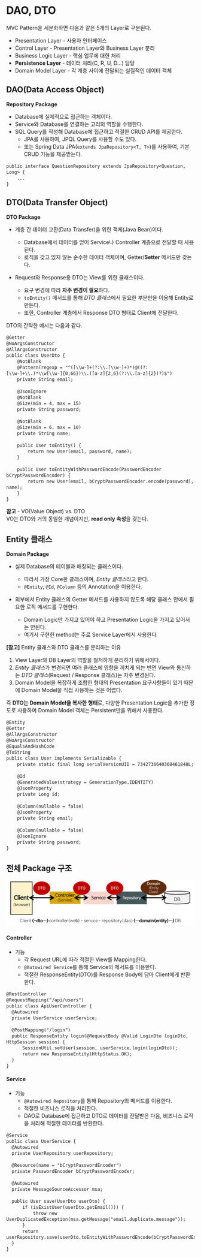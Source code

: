# DAO, DTO

MVC Pattern을 세분화하면 다음과 같은 5개의 Layer로 구분된다.

- Presentation Layer - 사용자 인터페이스
- Control Layer - Presentation Layer와 Business Layer 분리
- Business Logic Layer - 핵심 업무에 대한 처리
- **Persistence Layer** - 데이터 처리(C, R, U, D...) 담당 
- Domain Model Layer - 각 계층 사이에 전달되는 실질적인 데이터 객체

## DAO(Data Access Object)

**Repository Package**

- Database에 실제적으로 접근하는 객체이다.
- Service와 Database를 연결하는 고리의 역할을 수행한다.
- SQL Query를 작성해 Database에 접근하고 적절한 CRUD API를 제공한다.
    - JPA를 사용하여, JPQL Query를 사용할 수도 있다.
    - 또는 Spring Data JPA(`extends JpaRepository<T, T>`)를 사용하여, 기본 CRUD 기능을 제공받는다.

```
public interface QuestionRepository extends JpaRepository<Question, Long> {
    ...
}
```

## DTO(Data Transfer Object)

**DTO Package**

- 계층 간 데이터 교환(Data Transfer)을 위한 객체(Java Bean)이다.
    - Database에서 데이터를 얻어 Service나 Controller 계층으로 전달할 때 사용된다.
    - 로직을 갖고 있지 않는 순수한 데이터 객체이며, Getter/**Setter** 메서드만 갖는다.

- Request와 Response용 DTO는 View를 위한 클래스이다.
    - 요구 변경에 따라 **자주 변경이 필요**하다.
    - `toEntity()` 메서드를 통해 *DTO 클래스*에서 필요한 부분만을 이용해 Entity로 만든다.
    - 또한, Controller 계층에서 Response DTO 형태로 Client에 전달한다.

DTO의 간략한 예시는 다음과 같다.  

```
@Getter
@NoArgsConstructor
@AllArgsConstructor
public class UserDto {
    @NotBlank
    @Pattern(regexp = "^([\\w-]+(?:\\.[\\w-]+)*)@((?:[\\w-]+\\.)*\\w[\\w-]{0,66})\\.([a-z]{2,6}(?:\\.[a-z]{2})?)$")
    private String email;

    @JsonIgnore
    @NotBlank
    @Size(min = 4, max = 15)
    private String password;

    @NotBlank
    @Size(min = 6, max = 10)
    private String name;

    public User toEntity() {
        return new User(email, password, name);
    }

    public User toEntityWithPasswordEncode(PasswordEncoder bCryptPasswordEncoder) {
        return new User(email, bCryptPasswordEncoder.encode(password), name);
    }
}
```

**참고** - VO(Value Object) vs. DTO  
VO는 DTO와 거의 동일한 개념이지만, **read only 속성**을 갖는다.


## Entity 클래스

**Domain Package**

- 실제 Database의 테이블과 매칭되는 클래스이다.
    - 따라서 가장 Core한 클래스이며, *Entity 클래스*라고 한다.
    - `@Entity`, `@Id`, `@Column` 등의 Annotation을 이용한다.

- 외부에서 Entity 클래스의 Getter 메서드를 사용하지 않도록 해당 클래스 안에서 필요한 로직 메서드를 구현한다.
    - Domain Logic만 가지고 있어야 하고 Presentation Logic을 가지고 있어서는 안된다.
    - 여기서 구현한 method는 주로 Service Layer에서 사용한다.

**[참고]** Entity 클래스와 DTO 클래스를 분리하는 이유

1. View Layer와 DB Layer의 역할을 철저하게 분리하기 위해서이다.
2. *Entity 클래스*가 변경되면 여러 클래스에 영향을 끼치게 되는 반면 View와 통신하는 *DTO 클래스*(Request / Response 클래스)는 자주 변경된다.
3. Domain Model을 복잡하게 조합한 형태의 Presentation 요구사항들이 있기 때문에 Domain Model을 직접 사용하는 것은 어렵다.

즉 **DTO는 Domain Model을 복사한 형태**로, 다양한 Presentation Logic을 추가한 정도로 사용하며 Domain Model 객체는 Persistent만을 위해서 사용한다.

```
@Entity
@Getter
@AllArgsConstructor
@NoArgsConstructor
@EqualsAndHashCode
@ToString
public class User implements Serializable {
    private static final long serialVersionUID = 7342736640368461848L;

    @Id
    @GeneratedValue(strategy = GenerationType.IDENTITY)
    @JsonProperty
    private Long id;

    @Column(nullable = false)
    @JsonProperty
    private String email;

    @Column(nullable = false)
    @JsonIgnore
    private String password;
}
```

## 전체 Package 구조 

![Spring Structure](./SpringArchitecture.png)

#### Controller
- 기능
    - 각 Request URL에 따라 적절한 View를 Mapping한다.
    - `@Autowired Service`를 통해 Service의 메서드를 이용한다.
    - 적절한 ResponseEntity(DTO)를 Response Body에 담아 Client에게 반환한다.

```
@RestController
@RequestMapping("/api/users")
public class ApiUserController {
  @Autowired
  private UserService userService;

  @PostMapping("/login")
  public ResponseEntity login(@RequestBody @Valid LoginDto loginDto, HttpSession session) {
      SessionUtil.setUser(session, userService.login(loginDto));
      return new ResponseEntity(HttpStatus.OK);
  }
}
```

#### Service
- 기능
    - `@Autowired Repository`를 통해 Repository의 메서드를 이용한다.
    - 적절한 비즈니스 로직을 처리한다.
    - DAO로 Database에 접근하고 DTO로 데이터를 전달받은 다음, 비즈니스 로직을 처리해 적절한 데이터를 반환한다.

```
@Service
public class UserService {
  @Autowired
  private UserRepository userRepository;

  @Resource(name = "bCryptPasswordEncoder")
  private PasswordEncoder bCryptPasswordEncoder;
  
  @Autowired
  private MessageSourceAccessor msa;

  public User save(UserDto userDto) {
      if (isExistUser(userDto.getEmail())) {
          throw new UserDuplicatedException(msa.getMessage("email.duplicate.message"));
      }
      return userRepository.save(userDto.toEntityWithPasswordEncode(bCryptPasswordEncoder);
  }
}
```